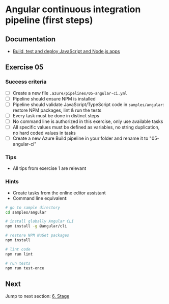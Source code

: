 # Angular continuous integration pipeline (first steps)

## Documentation

- [Build, test and deploy JavaScript and Node.js apps](https://docs.microsoft.com/en-us/azure/devops/pipelines/ecosystems/javascript)

## Exercise 05

### Success criteria

- [ ] Create a new file `.azure/pipelines/05-angular-ci.yml`
- [ ] Pipeline should ensure NPM is installed
- [ ] Pipeline should validate JavaScript/TypeScript code in `samples/angular`: restore NPM packages, lint & run the tests
- [ ] Every task must be done in distinct steps
- [ ] No command line is authorized in this exercise, only use available tasks
- [ ] All specific values must be defined as variables, no string duplication, no hard coded values in tasks
- [ ] Create a new Azure Build pipeline in your folder and rename it to "05-angular-ci"

### Tips

- All tips from exercise 1 are relevant

### Hints

- Create tasks from the online editor assistant
- Command line equivalent:

```bash
# go to sample directory
cd samples/angular

# install globally Angular CLI
npm install -g @angular/cli

# restore NPM NuGet packages
npm install

# lint code
npm run lint

# run tests
npm run test-once
```

## Next

Jump to next section: [6. Stage](./06-stage.md)
